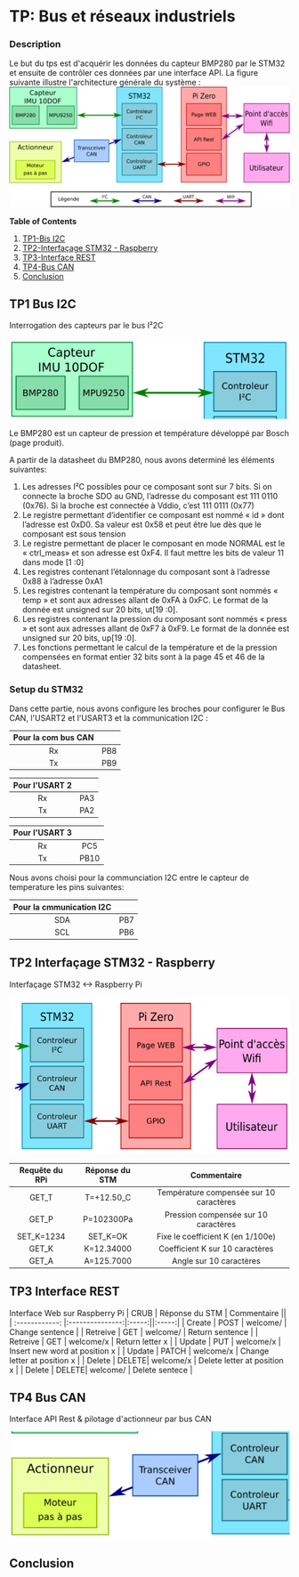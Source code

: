 # TP:  Bus et réseaux industriels
### Description
Le but du tps est d'acquérir les données du capteur BMP280 par le STM32 et ensuite de contrôler ces données par une interface API.
La figure suivante illustre l'architecture générale du système :
![Structure du projet](/img/TP_complet.png "Structure du projet")



**Table of Contents**
1. [TP1-Bis I2C](https://github.com/JuanYule/TP_Bus_et_reseaux/blob/main/README.md#tp1-bus-i2c)
2. [TP2-Interfaçage STM32 - Raspberry](https://github.com/JuanYule/TP_Bus_et_reseaux/blob/main/README.md#tp2-interfaçage-stm32---raspberry)
3. [TP3-Interface REST](https://github.com/JuanYule/TP_Bus_et_reseaux/blob/main/README.md#tp3-interface-rest)
4. [TP4-Bus CAN](https://github.com/JuanYule/TP_Bus_et_reseaux/blob/main/README.md#tp4-bus-can)
5. [Conclusion](https://github.com/JuanYule/TP_Bus_et_reseaux/blob/main/README.md#conclusion)

## TP1 Bus I2C
Interrogation des capteurs par le bus I²2C

![architecture_TP1](/img/architecture_TP1.png "Architecture TP1")

 Le BMP280 est un capteur de pression et température développé par Bosch (page produit).

 A partir de la datasheet du BMP280, nous avons determiné les éléments suivantes:
 1. Les adresses I²C possibles pour ce composant sont sur 7 bits. Si on connecte la broche SDO au GND, l’adresse du composant est 111 0110 (0x76). Si la broche est connectée à Vddio, c’est 111 0111 (0x77)
 2. Le registre permettant d’identifier ce composant est nommé « id » dont l’adresse est 0xD0. Sa valeur est 0x58 et peut être lue dès que le composant est sous tension 
 3. Le registre permettant de placer le composant en mode NORMAL est le « ctrl_meas» et son adresse est 0xF4. Il faut mettre les bits de valeur 11 dans mode [1 :0]
 4. Les registres contenant l’étalonnage du composant sont à l’adresse 0x88 à l’adresse 0xA1
 5. Les registres contenant la température du composant sont nommés « temp » et sont aux adresses allant de 0xFA à 0xFC. Le format de la donnée est unsigned sur 20 bits, ut[19 :0].
 6. Les registres contenant la pression du composant sont nommés « press » et sont aux adresses allant de 0xF7 à 0xF9. Le format de la donnée est unsigned sur 20 bits, up[19 :0].
 7. Les fonctions permettant le calcul de la température et de la pression compensées en format entier 32 bits sont à la page 45 et 46 de la datasheet.

 ### Setup du STM32

Dans cette partie, nous avons configure les broches pour configurer le Bus CAN, l'USART2 et l'USART3 et la communication I2C :

|Pour la com bus CAN||
| :------------: |:---------------:|
| Rx | PB8 |
| Tx | PB9 |

|Pour l'USART 2||
| :------------: |:---------------:|
| Rx | PA3 |
| Tx | PA2 |

|Pour l'USART 3||
| :------------: |:---------------:|
| Rx | PC5 |
| Tx | PB10 |

Nous avons choisi pour la communciation I2C entre le capteur de temperature les pins suivantes:

|Pour la cmmunication I2C||
| :------------: |:---------------:|
| SDA | PB7 |
| SCL | PB6 |


## TP2 Interfaçage STM32 - Raspberry
Interfaçage STM32 <-> Raspberry Pi

![architecture_TP2](/img/architecture_TP2.png "Architecture TP2")

|   Requête du RPi     |   Réponse du STM    | Commentaire |
| :------------: |:---------------:| :-----:|
| GET_T      | T=+12.50_C | Température compensée sur 10 caractères    |
| GET_P      | P=102300Pa |   Pression compensée sur 10 caractères     |
| SET_K=1234 | SET_K=OK   |    Fixe le coefficient K (en 1/100e)       |
| GET_K      | K=12.34000 |   Coefficient K sur 10 caractères          |
| GET_A      | A=125.7000 |    Angle sur 10 caractères                 |

## TP3 Interface REST
Interface Web sur Raspberry Pi
|   CRUB     |   Réponse du STM    | Commentaire ||
| :------------: |:---------------:|:-----:||:-----:|
| Create   | POST  | welcome/  | Change sentence |
| Retreive | GET   | welcome/  | Return sentence |
| Retreive | GET   | welcome/x | Return letter x |
| Update   | PUT   | welcome/x | Insert new word at position x |
| Update   | PATCH | welcome/x | Change letter at position x |
| Delete   | DELETE| welcome/x | Delete letter at position x |
| Delete   | DELETE| welcome/  | Delete sentece |

## TP4 Bus CAN
Interface API Rest & pilotage d'actionneur par bus CAN

![architecture_TP4](/img/architecture_TP4.png "Architecture TP4")

## Conclusion